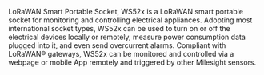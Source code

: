LoRaWAN Smart Portable Socket, WS52x is a LoRaWAN smart portable socket for monitoring and controlling electrical appliances. Adopting most international socket types, WS52x can be used to turn on or off the electrical devices locally or remotely, measure power consumption data plugged into it, and even send overcurrent alarms. Compliant with LoRaWAN® gateways, WS52x can be monitored and controlled via a webpage or mobile App remotely and triggered by other Milesight sensors.
